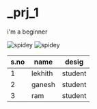 # _prj_1
i'm a beginner

![spidey](https://upload.wikimedia.org/wikipedia/en/thumb/a/a1/Ultimate_Spider-Man_%28TV_series%29_logo.svg/1200px-Ultimate_Spider-Man_%28TV_series%29_logo.svg.png)
![spidey](https://encrypted-tbn0.gstatic.com/images?q=tbn:ANd9GcTKHheM2W1TKumK5wRbwTcN4kuhKnP_Y9qoJA&usqp=CAU)

s.no|name|desig
----|----|-----
1|lekhith|student
2|ganesh|student
3|ram|student|

